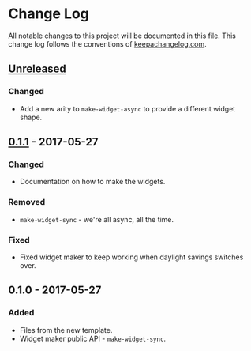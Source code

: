 # Change Log
All notable changes to this project will be documented in this file. This change log follows the conventions of [keepachangelog.com](http://keepachangelog.com/).

## [Unreleased]
### Changed
- Add a new arity to `make-widget-async` to provide a different widget shape.

## [0.1.1] - 2017-05-27
### Changed
- Documentation on how to make the widgets.

### Removed
- `make-widget-sync` - we're all async, all the time.

### Fixed
- Fixed widget maker to keep working when daylight savings switches over.

## 0.1.0 - 2017-05-27
### Added
- Files from the new template.
- Widget maker public API - `make-widget-sync`.

[Unreleased]: https://github.com/your-name/discerno/compare/0.1.1...HEAD
[0.1.1]: https://github.com/your-name/discerno/compare/0.1.0...0.1.1
